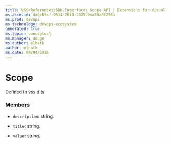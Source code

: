 ```yaml
---
title: VSS/References/SDK.Interfaces Scope API | Extensions for Visual Studio Team Services
ms.assetid: 4a0c69cf-9514-2614-2325-9ea35a8f256a
ms.prod: devops
ms.technology: devops-ecosystem
generated: true
ms.topic: conceptual
ms.manager: douge
ms.author: elbatk
author: elbatk
ms.date: 08/04/2016
---
```


# Scope

Defined in vss.d.ts



### Members

* `description`: string. 

* `title`: string. 

* `value`: string. 

